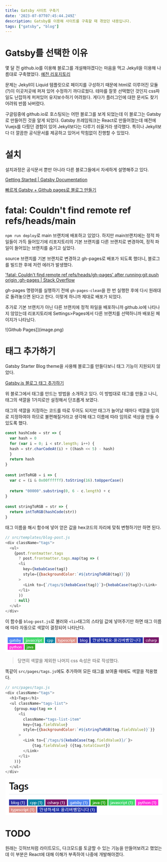 ```yaml
---
title: Gatsby 사이트 구축기
date: '2023-07-07T07:45:44.249Z'
description: Gatsby를 이용해 사이트를 구축할 때 겪었던 내용입니다.
tags: ["gatsby", "blog"]
---
```


# Gatsby를 선택한 이유

몇 달 전 github.io를 이용해 블로그를 개설해야겠다는 마음을 먹고 Jekyll을 이용해 나름대로 구축했었다. [예전 리포지토리](https://github.com/10cheon00/--deprecated--10cheon00.github.io)

문제는 Jekyll이 Liquid 템플릿으로 페이지를 구성하기 때문에 html로 이루어진 모듈(?)이 이곳저곳에 퍼져 있어 수정하기 까다로웠다. 
테마를 잘못 선택했던 것인지 css파일도 난잡하게 퍼져있어 유지보수하기 어려웠다. 게다가 플러그인에 대한 문서도 찾기 어려워 반쯤 놔버렸다. 

구글링중에 github.io로 호스팅되는 어떤 블로그를 보게 되었는데 이 블로그는 Gatsby로 만들어진 것을 알게 되었다. Gatsby 프레임워크는 React로 만들어졌는데 예전에 Vuejs를 다뤘던 경험이 있어 Jekyll보다는 다루기 쉬울거라 생각했다. 특히나 Jekyll보다 더 깔끔한 공식문서를 제공하고 있어서 막힘없이 진행할 수 있었다.

# 설치

설치과정은 공식문서 뿐만 아니라 다른 블로그들에서 자세하게 설명해주고 있다.

[Getting Started | Gatsby Documentation](https://www.gatsbyjs.com/docs/tutorial/getting-started/part-0/)

[빠르게 Gatsby + Github pages로 블로그 만들기](https://uzzam.dev/6)

# fatal: Couldn't find remote ref refs/heads/main

`npm run deploy`로 main 브랜치에 배포하고 있었다. 하지만 main브랜치에는 정적 파일들이 가득 들어있기에 리포지토리의 기본 브랜치를 다른 브랜치로 변경하여, 정적 파일이 들어있는 브랜치를 숨기고 싶었다.

source 브랜치를 기본 브랜치로 변경하고 gh-pages로 배포가 되도록 했더니, 블로그를 빌드한 후에 저런 에러가 발생했다.

['fatal: Couldn't find remote ref refs/heads/gh-pages' after running:git push origin :gh-pages | Stack Overflow](https://stackoverflow.com/a/71871326)

gh-pages 명령어를 실행하기 전에 `gh-pages-clean`을 한 번 실행한 후에 다시 원래대로 돌려놓으면 된다고 한다. 이렇게 하니까 제대로 배포가 되었다.

추가로 기본 브랜치가 아닌 다른 브랜치에 정적 파일을 배포하니까 github.io에 나타나지 않았는데 리포지토리에 Settings>Pages에서 다른 브랜치를 선택하니까 배포된 페이지가 나타났다.

![Github Pages]](image.png)

# 태그 추가하기

Gatsby Starter Blog theme을 사용해 블로그를 만들다보니 태그 기능이 지원되지 않았다.

[Gatsby.js 블로그 태그 추가하기](https://woojeongmin.com/2021/gatsby-blog/1-tags/)

위 블로그에서 태그를 만드는 방법을 소개하고 있다. 이 방법대로 태그를 만들고 나니, 태그의 색깔을 1가지로만 설정해서 단조롭게 보였다.

태그의 색깔을 지정하는 코드를 따로 두어도 되지만 태그가 늘어날 때마다 색깔을 임의로 지정하여야 하므로 불편해질거라고 생각해 태그 이름에 따라 임의로 색상을 만들 수 있도록 했다.

```js
const hashCode = str => {
  var hash = 0
  for (var i = 0; i < str.length; i++) {
  hash = str.charCodeAt(i) + ((hash << 5) - hash)
  }
  return hash
}

const intToRGB = i => {
  var c = (i & 0x00ffffff).toString(16).toUpperCase()

  return "00000".substring(0, 6 - c.length) + c
}

const stringToRGB = str => {
  return intToRGB(hashCode(str))
}
```

태그 이름을 해시 함수에 넣어 얻은 값을 hex코드의 자리에 맞춰 변형하기만 하면 된다.

```js
// src/templates/blog-post.js
<div className="tags">
  <ul>
    {post.frontmatter.tags
      ? post.frontmatter.tags.map(tag => (
      <li 
        key={kebabCase(tag)} 
        style={{backgroundColor:`#${stringToRGB(tag)}`}}
      >
        <Link to={`/tags/${kebabCase(tag)}`}>{kebabCase(tag)}</Link>
      </li>
      ))
    : null}
  </ul>
</div>
```

이 함수를 `blog-post.js`로 불러와 `<li>`태그의 스타일 값에 넣어주기만 하면 태그 이름에 따라 자동으로 색깔이 결정되어 나타난다.

![Tags](image-1.png)

> 당연히 색깔을 제외한 나머지 css 속성은 따로 작성했다.

똑같이 `src/pages/tags.js`에도 추가하여 모든 태그를 보여줄 때에도 색깔을 적용했다.

```js
// src/pages/tags.js
<div className="tags">
  <h1>Tags</h1>
  <ul className="tags-list">
    {group.map(tag => (
      <li 
        className="tags-list-item" 
        key={tag.fieldValue} 
        style={{backgroundColor:`#${stringToRGB(tag.fieldValue)}`}}
      >
        <Link to={`/tags/${kebabCase(tag.fieldValue)}/`}>
            {tag.fieldValue} ({tag.totalCount})
        </Link>
      </li>
    ))}
  </ul>
</div>
```

![All tags](image-2.png)

# TODO

원래는 깃허브처럼 라이트모드, 다크모드를 토글할 수 있는 기능을 만들어보려고 했었는데 이 부분은 React에 대해 이해가 부족하여 나중에 개발해야겠다.

